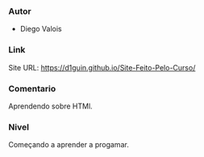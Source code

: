 ### Autor

 - Diego Valois
 
### Link

Site URL: https://d1guin.github.io/Site-Feito-Pelo-Curso/

### Comentario

Aprendendo sobre HTMl.

### Nivel

Começando a aprender a progamar.
